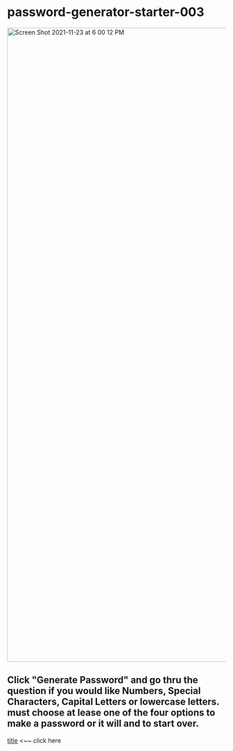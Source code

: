# password-generator-starter-003

<img width="1458" alt="Screen Shot 2021-11-23 at 6 00 12 PM" src="https://user-images.githubusercontent.com/92010483/143152489-0ba6eb1c-71c8-4470-bbb8-844c56f4218f.png">

## Click "Generate Password" and go thru the question if you would like Numbers, Special Characters, Capital Letters or lowercase letters. must choose at lease one of the four options to make a password or it will and to start over.

[title](https://guzmang2023.github.io/password-generator-starter-003/) <~~ click here
